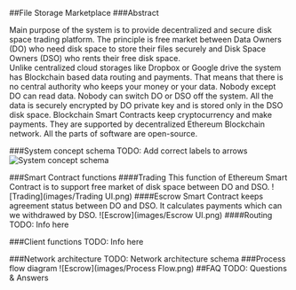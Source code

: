 ﻿##File Storage Marketplace 
###Abstract

Main purpose of the system is to provide decentralized and secure disk space trading platform. The principle is free market between Data Owners (DO) who need disk space to store their files securely and Disk Space Owners (DSO) who rents their free disk space.  
Unlike centralized cloud storages like Dropbox or Google drive the system has Blockchain based data routing and payments. That means that there is no central authority who keeps your money or your data. Nobody except DO can read data. Nobody can switch DO or DSO off the system. All the data is securely encrypted by DO private key and is stored only in the DSO disk space.
Blockchain Smart Contracts keep cryptocurrency and make payments. They are supported by decentralized Ethereum Blockchain network.
All the parts of software are open-source.

###System concept schema
TODO:  Add correct labels to arrows
![System concept schema](images/Concept.png)

###Smart Contract functions
####Trading 
This function of Ethereum Smart Contract is to support free market of disk space between DO and DSO.
![Trading](images/Trading UI.png)
####Escrow 
Smart Contract keeps agreement status between DO and DSO. It calculates payments which can we withdrawed by DSO.
![Escrow](images/Escrow UI.png)
####Routing
TODO: Info here

###Client functions
TODO: Info here


###Network architecture 
TODO: Network architecture schema
###Process flow diagram 
![Escrow](images/Process Flow.png)
##FAQ
TODO: Questions & Answers

